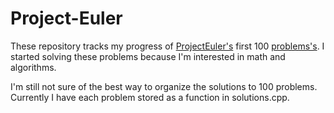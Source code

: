 # Project-Euler
These repository tracks my progress of <a href="https://projecteuler.net/about">ProjectEuler's</a> first 100 <a href="https://projecteuler.net/archives">problems's</a>.
I started solving these problems because I'm interested in math and algorithms.

I'm still not sure of the best way to organize the solutions to 100 problems. Currently I have each problem stored as a function in solutions.cpp.

